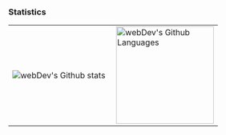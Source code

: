 <!DOCTYPE html>
<html>
  <body>
    <h3 align="left">Statistics</h3>
    <table>
      <tr>
        <td>
          <img align="left" src="http://github-readme-streak-stats.herokuapp.com?user=KamoliddinSaparaliyev&theme=dark&background=000000" alt="webDev's Github stats" />
        </td>
        <td>
          <img height="195px" align="right" alt="webDev's Github Languages" src="https://github-readme-stats-sigma-five.vercel.app/api/top-langs/?username=KamoliddinSaparaliyev&layout=compact&theme=vision-friendly-dark" />
        </td>
      </tr>
    </table>
  </body>
</html>
